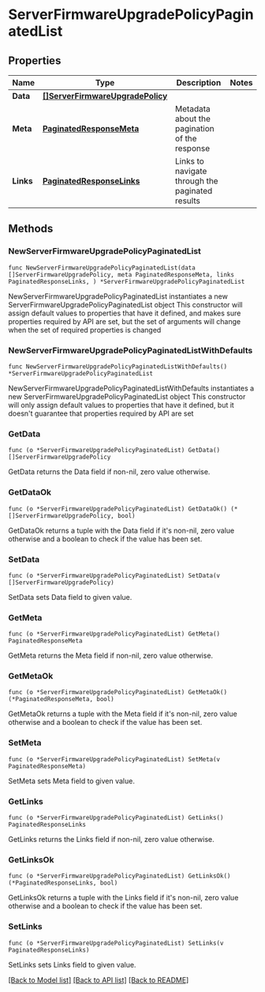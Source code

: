 # ServerFirmwareUpgradePolicyPaginatedList

## Properties

Name | Type | Description | Notes
------------ | ------------- | ------------- | -------------
**Data** | [**[]ServerFirmwareUpgradePolicy**](ServerFirmwareUpgradePolicy.md) |  | 
**Meta** | [**PaginatedResponseMeta**](PaginatedResponseMeta.md) | Metadata about the pagination of the response | 
**Links** | [**PaginatedResponseLinks**](PaginatedResponseLinks.md) | Links to navigate through the paginated results | 

## Methods

### NewServerFirmwareUpgradePolicyPaginatedList

`func NewServerFirmwareUpgradePolicyPaginatedList(data []ServerFirmwareUpgradePolicy, meta PaginatedResponseMeta, links PaginatedResponseLinks, ) *ServerFirmwareUpgradePolicyPaginatedList`

NewServerFirmwareUpgradePolicyPaginatedList instantiates a new ServerFirmwareUpgradePolicyPaginatedList object
This constructor will assign default values to properties that have it defined,
and makes sure properties required by API are set, but the set of arguments
will change when the set of required properties is changed

### NewServerFirmwareUpgradePolicyPaginatedListWithDefaults

`func NewServerFirmwareUpgradePolicyPaginatedListWithDefaults() *ServerFirmwareUpgradePolicyPaginatedList`

NewServerFirmwareUpgradePolicyPaginatedListWithDefaults instantiates a new ServerFirmwareUpgradePolicyPaginatedList object
This constructor will only assign default values to properties that have it defined,
but it doesn't guarantee that properties required by API are set

### GetData

`func (o *ServerFirmwareUpgradePolicyPaginatedList) GetData() []ServerFirmwareUpgradePolicy`

GetData returns the Data field if non-nil, zero value otherwise.

### GetDataOk

`func (o *ServerFirmwareUpgradePolicyPaginatedList) GetDataOk() (*[]ServerFirmwareUpgradePolicy, bool)`

GetDataOk returns a tuple with the Data field if it's non-nil, zero value otherwise
and a boolean to check if the value has been set.

### SetData

`func (o *ServerFirmwareUpgradePolicyPaginatedList) SetData(v []ServerFirmwareUpgradePolicy)`

SetData sets Data field to given value.


### GetMeta

`func (o *ServerFirmwareUpgradePolicyPaginatedList) GetMeta() PaginatedResponseMeta`

GetMeta returns the Meta field if non-nil, zero value otherwise.

### GetMetaOk

`func (o *ServerFirmwareUpgradePolicyPaginatedList) GetMetaOk() (*PaginatedResponseMeta, bool)`

GetMetaOk returns a tuple with the Meta field if it's non-nil, zero value otherwise
and a boolean to check if the value has been set.

### SetMeta

`func (o *ServerFirmwareUpgradePolicyPaginatedList) SetMeta(v PaginatedResponseMeta)`

SetMeta sets Meta field to given value.


### GetLinks

`func (o *ServerFirmwareUpgradePolicyPaginatedList) GetLinks() PaginatedResponseLinks`

GetLinks returns the Links field if non-nil, zero value otherwise.

### GetLinksOk

`func (o *ServerFirmwareUpgradePolicyPaginatedList) GetLinksOk() (*PaginatedResponseLinks, bool)`

GetLinksOk returns a tuple with the Links field if it's non-nil, zero value otherwise
and a boolean to check if the value has been set.

### SetLinks

`func (o *ServerFirmwareUpgradePolicyPaginatedList) SetLinks(v PaginatedResponseLinks)`

SetLinks sets Links field to given value.



[[Back to Model list]](../README.md#documentation-for-models) [[Back to API list]](../README.md#documentation-for-api-endpoints) [[Back to README]](../README.md)


